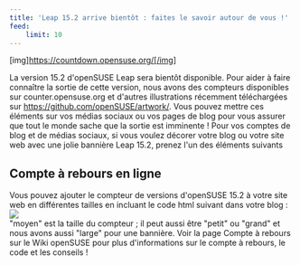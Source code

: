 ```yaml
---
title: 'Leap 15.2 arrive bientôt : faites le savoir autour de vous !'
feed:
    limit: 10
---
```


[img]https://countdown.opensuse.org/[/img]

La version 15.2 d'openSUSE Leap sera bientôt disponible. Pour aider à faire connaître la sortie de cette version, nous avons des compteurs disponibles sur counter.opensuse.org et d'autres illustrations récemment téléchargées sur https://github.com/openSUSE/artwork/. Vous pouvez mettre ces éléments sur vos médias sociaux ou vos pages de blog pour vous assurer que tout le monde sache que la sortie est imminente ! Pour vos comptes de blog et de médias sociaux, si vous voulez décorer votre blog ou votre site web avec une jolie bannière Leap 15.2, prenez l'un des éléments suivants

## Compte à rebours en ligne

Vous pouvez ajouter le compteur de versions d'openSUSE 15.2 à votre site web en différentes tailles en incluant le code html suivant dans votre blog : <a href="//en.opensuse.org/Portal:15.2"><img src="//compteur.opensuse.org/**moyen**.png" border="0"/></a><br/>  "moyen" est la taille du compteur ; il peut aussi être "petit" ou "grand" et nous avons aussi "large" pour une bannière. Voir la page Compte à rebours sur le Wiki openSUSE pour plus d'informations sur le compte à rebours, le code et les conseils !